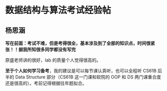 # 数据结构与算法考试经验帖

## 杨思涵

**写在前面：考试不难，但是考得很全，基本涉及到了全部的知识点，时间很紧张！！据我所知很多同学都没有写完**

原盛老师讲的很好，lab 的质量个人觉得很高的。

**至于个人如何学习备考**，我的建议是可以每节课认真听，也可以全程听 CS61B 后半的 Data Structure 部分（CS61B 这一门课和软院的 OOP 和 DS 两门课重合度还是很高的）。考前记得根据往年题拟合。